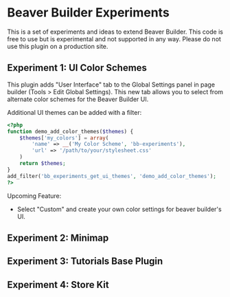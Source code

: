 # Beaver Builder Experiments

This is a set of experiments and ideas to extend Beaver Builder. This code is free to use but is experimental and not supported in any way. Please do not use this plugin on a production site.

## Experiment 1: UI Color Schemes
This plugin adds "User Interface" tab to the Global Settings panel in page builder (Tools > Edit Global Settings). This new tab allows you to select from alternate color schemes for the Beaver Builder UI.

Additional UI themes can be added with a filter:
```php
<?php
function demo_add_color_themes($themes) {
    $themes['my_colors'] = array(
        'name' => __('My Color Scheme', 'bb-experiments'),
        'url' => '/path/to/your/stylesheet.css'
    )
    return $themes;
}
add_filter('bb_experiments_get_ui_themes', 'demo_add_color_themes');
?>
```

Upcoming Feature:
* Select "Custom" and create your own color settings for beaver builder's UI.

## Experiment 2: Minimap

## Experiment 3: Tutorials Base Plugin

## Experiment 4: Store Kit
